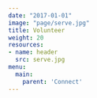 ```yaml
---
date: "2017-01-01"
image: "page/serve.jpg"
title: Volunteer
weight: 20
resources:
- name: header
  src: serve.jpg
menu:
  main:
    parent: 'Connect'
---
```


